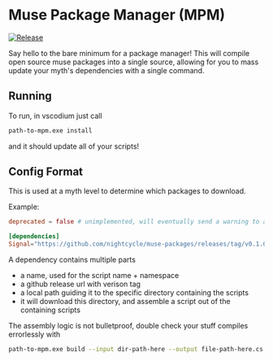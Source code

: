 # Muse Package Manager (MPM)
[![Release](https://github.com/nightcycle/muse-package-manager/actions/workflows/release.yml/badge.svg)](https://github.com/nightcycle/muse-package-manager/actions/workflows/release.yml)

Say hello to the bare minimum for a package manager! This will compile open source muse packages into a single source, allowing for you to mass update your myth's dependencies with a single command.

## Running
To run, in vscodium just call
```sh
path-to-mpm.exe install
```
and it should update all of your scripts!

## Config Format
This is used at a myth level to determine which packages to download.

Example:
```toml
deprecated = false # unimplemented, will eventually send a warning to anyone that installs it for them to update

[dependencies]
Signal="https://github.com/nightcycle/muse-packages/releases/tag/v0.1.0/src/signal"
```

A dependency contains multiple parts
- a name, used for the script name + namespace
- a github release url with verison tag
- a local path guiding it to the specific directory containing the scripts 
- it will download this directory, and assemble a script out of the containing scripts

The assembly logic is not bulletproof, double check your stuff compiles errorlessly with 
```sh 
path-to-mpm.exe build --input dir-path-here --output file-path-here.cs
```
